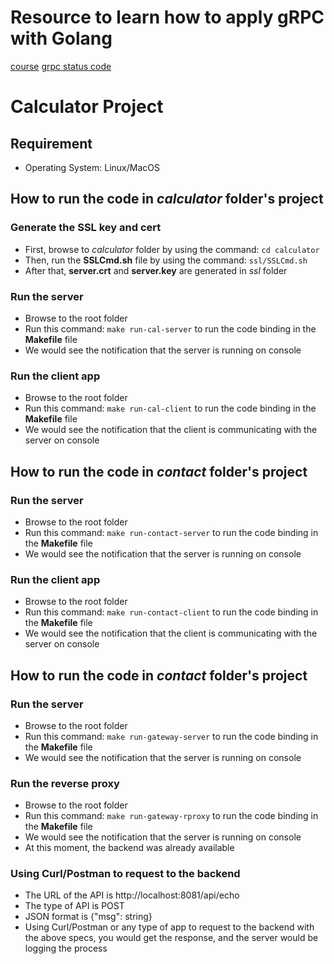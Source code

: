 # Resource to learn how to apply gRPC with Golang
[course](https://www.youtube.com/watch?v=x8dybRs5q_g&list=PLC4c48H3oDRzLAn-YsHzY306qhuEvjhmh)
[grpc status code](https://grpc.github.io/grpc/core/md_doc_statuscodes.html)

# Calculator Project
## Requirement
- Operating System: Linux/MacOS

## How to run the code in *calculator* folder's project
### Generate the SSL key and cert
- First, browse to *calculator* folder by using the command: `cd calculator`
- Then, run the **SSLCmd.sh** file by using the command: `ssl/SSLCmd.sh`
- After that, **server.crt** and **server.key** are generated in *ssl* folder 

### Run the server
- Browse to the root folder
- Run this command: `make run-cal-server` to run the code binding in the **Makefile** file
- We would see the notification that the server is running on console

### Run the client app
- Browse to the root folder
- Run this command: `make run-cal-client` to run the code binding in the **Makefile** file
- We would see the notification that the client is communicating with the server on console

## How to run the code in *contact* folder's project
### Run the server
- Browse to the root folder
- Run this command: `make run-contact-server` to run the code binding in the **Makefile** file
- We would see the notification that the server is running on console

### Run the client app
- Browse to the root folder
- Run this command: `make run-contact-client` to run the code binding in the **Makefile** file
- We would see the notification that the client is communicating with the server on console

## How to run the code in *contact* folder's project
### Run the server
- Browse to the root folder
- Run this command: `make run-gateway-server` to run the code binding in the **Makefile** file
- We would see the notification that the server is running on console

### Run the reverse proxy
- Browse to the root folder
- Run this command: `make run-gateway-rproxy` to run the code binding in the **Makefile** file
- We would see the notification that the server is running on console
- At this moment, the backend was already available

### Using Curl/Postman to request to the backend
- The URL of the API is http://localhost:8081/api/echo
- The type of API is POST
- JSON format is {"msg": string}
- Using Curl/Postman or any type of app to request to the backend with the above specs, you would get the response, and the server would be logging the process
